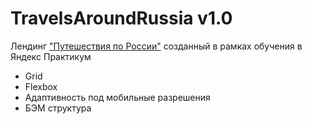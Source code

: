 # TravelsAroundRussia v1.0
Лендинг ["Путешествия по России"](https://origin5665.github.io/TravelsAroundRussia/) созданный в рамках обучения в Яндекс Практикум

- Grid
- Flexbox
- Адаптивность под мобильные разрешения
- БЭМ структура


